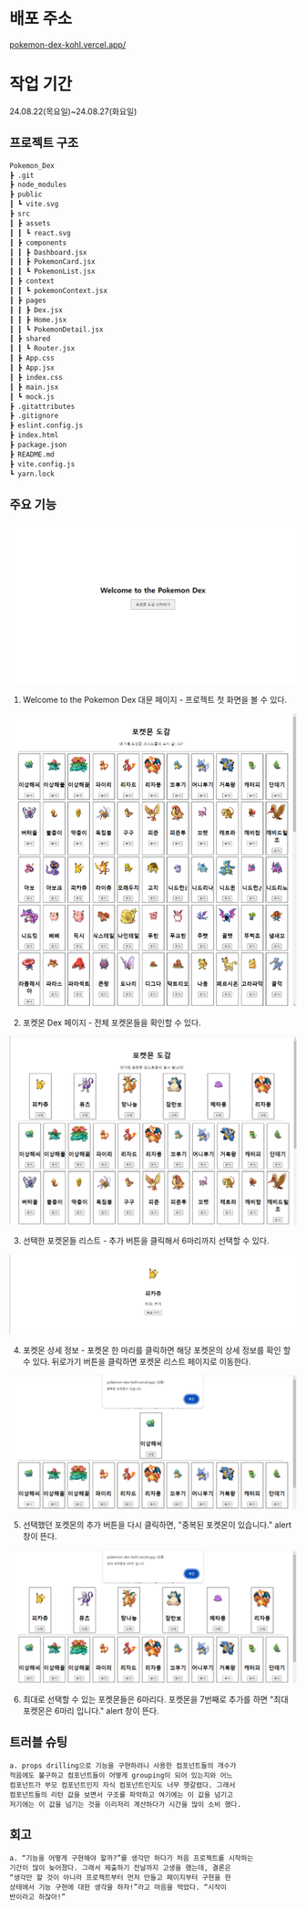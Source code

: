 # 배포 주소

[pokemon-dex-kohl.vercel.app/](https://pokemon-dex-kohl.vercel.app/)

# 작업 기간

24.08.22(목요일)~24.08.27(화요일)

## 프로젝트 구조

```md
Pokemon_Dex
┣ .git
┣ node_modules
┣ public
┃ ┗ vite.svg
┣ src
┃ ┣ assets
┃ ┃ ┗ react.svg
┃ ┣ components
┃ ┃ ┣ Dashboard.jsx
┃ ┃ ┣ PokemonCard.jsx
┃ ┃ ┗ PokemonList.jsx
┃ ┣ context
┃ ┃ ┗ pokemonContext.jsx
┃ ┣ pages
┃ ┃ ┣ Dex.jsx
┃ ┃ ┣ Home.jsx
┃ ┃ ┗ PokemonDetail.jsx
┃ ┣ shared
┃ ┃ ┗ Router.jsx
┃ ┣ App.css
┃ ┣ App.jsx
┃ ┣ index.css
┃ ┣ main.jsx
┃ ┗ mock.js
┣ .gitattributes
┣ .gitignore
┣ eslint.config.js
┣ index.html
┣ package.json
┣ README.md
┣ vite.config.js
┗ yarn.lock
```

## 주요 기능

![alt text](<src/assets/1. Pokemon Dex 대문.png>)

1. Welcome to the Pokemon Dex 대문 페이지 - 프로젝트 첫 화면을 볼 수 있다.

![alt text](<src/assets/2. Pokemon Dex 메인 페이지.png>)

2. 포켓몬 Dex 페이지 - 전체 포켓몬들을 확인할 수 있다.

![alt text](<src/assets/3. 포켓몬 선택 기능.png>)

3. 선택한 포켓몬들 리스트 - 추가 버튼을 클릭해서 6마리까지 선택할 수 있다.

![alt text](<src/assets/4. 포켓몬 상세 정보.png>)

4. 포켓몬 상세 정보 - 포켓몬 한 마리를 클릭하면 해당 포켓몬의 상세 정보를 확인 할 수 있다. 뒤로가기 버튼을 클릭하면 포켓몬 리스트 페이지로 이동한다.

![alt text](<src/assets/5. 포켓몬 중복 선택 금지 기능.png>)

5. 선택했던 포켓몬의 추가 버튼을 다시 클릭하면, "중복된 포켓몬이 있습니다." alert창이 뜬다.

![alt text](<src/assets/6. 포켓몬 최대 선택 마리수 제한 기능.png>)

6. 최대로 선택할 수 있는 포켓몬들은 6마리다. 포켓몬을 7번째로 추가를 하면 "최대 포켓몬은 6마리 입니다." alert 창이 뜬다.

## 트러블 슈팅

    a. props drilling으로 기능을 구현하려니 사용한 컴포넌트들의 개수가
    적음에도 불구하고 컴포넌트들이 어떻게 grouping이 되어 있는지와 어느
    컴포넌트가 부모 컴포넌트인지 자식 컴포넌트인지도 너무 헷갈렸다. 그래서
    컴포넌트들의 리턴 값을 보면서 구조를 파악하고 여기에는 이 값을 넘기고
    저기에는 이 값을 넘기는 것을 이리저리 계산하다가 시간을 많이 소비 했다.

## 회고

    a. “기능을 어떻게 구현해야 할까?”를 생각만 하다가 처음 프로젝트를 시작하는
    기간이 많이 늦어졌다. 그래서 제출하기 전날까지 고생을 했는데, 결론은
    “생각만 할 것이 아니라 프로젝트부터 먼저 만들고 페이지부터 구현을 한
    상태에서 기능 구현에 대한 생각을 하자!”라고 마음을 먹었다. “시작이
    반이라고 하잖아!”
